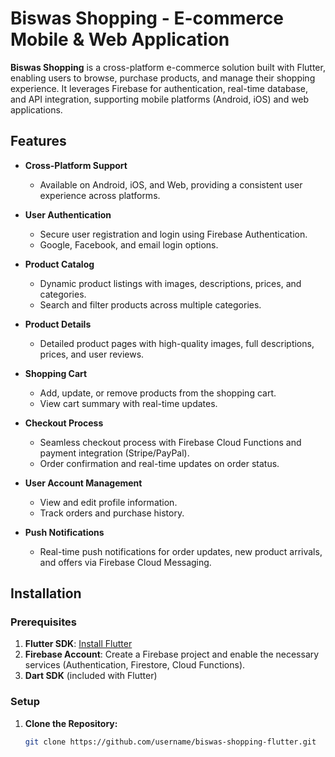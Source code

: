 # Biswas Shopping - E-commerce Mobile & Web Application

**Biswas Shopping** is a cross-platform e-commerce solution built with Flutter, enabling users to browse, purchase products, and manage their shopping experience. It leverages Firebase for authentication, real-time database, and API integration, supporting mobile platforms (Android, iOS) and web applications.

## Features

- **Cross-Platform Support**  
  - Available on Android, iOS, and Web, providing a consistent user experience across platforms.
  
- **User Authentication**  
  - Secure user registration and login using Firebase Authentication.
  - Google, Facebook, and email login options.

- **Product Catalog**  
  - Dynamic product listings with images, descriptions, prices, and categories.
  - Search and filter products across multiple categories.

- **Product Details**  
  - Detailed product pages with high-quality images, full descriptions, prices, and user reviews.

- **Shopping Cart**  
  - Add, update, or remove products from the shopping cart.
  - View cart summary with real-time updates.

- **Checkout Process**  
  - Seamless checkout process with Firebase Cloud Functions and payment integration (Stripe/PayPal).
  - Order confirmation and real-time updates on order status.

- **User Account Management**  
  - View and edit profile information.
  - Track orders and purchase history.

- **Push Notifications**  
  - Real-time push notifications for order updates, new product arrivals, and offers via Firebase Cloud Messaging.

## Installation

### Prerequisites

1. **Flutter SDK**: [Install Flutter](https://flutter.dev/docs/get-started/install)
2. **Firebase Account**: Create a Firebase project and enable the necessary services (Authentication, Firestore, Cloud Functions).
3. **Dart SDK** (included with Flutter)

### Setup

1. **Clone the Repository:**
   ```bash
   git clone https://github.com/username/biswas-shopping-flutter.git
